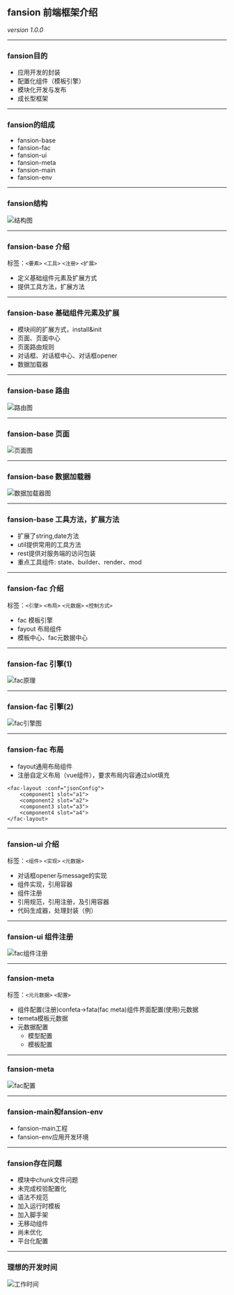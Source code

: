 ## fansion 前端框架介绍
 *version 1.0.0*

---

### fansion目的

- 应用开发的封装
- 配置化组件（模板引擎）
- 模块化开发与发布
- 成长型框架

---

### fansion的组成

- fansion-base
- fansion-fac
- fansion-ui
- fansion-meta
- fansion-main
- fansion-env

---

### fansion结构

![结构图](images/fansion-structure.png)

---

### fansion-base 介绍

 标签：`<要素>` `<工具>` `<注册>` `<扩展>`

 - 定义基础组件元素及扩展方式
 - 提供工具方法，扩展方法

---

### fansion-base 基础组件元素及扩展

* 模块间的扩展方式，install&init
* 页面、页面中心
* 页面路由规则
* 对话框、对话框中心、对话框opener
* 数据加载器

---

### fansion-base 路由

![路由图](images/fansion-router.png)

---

### fansion-base 页面

![页面图](images/fansion-page.png)

---

### fansion-base 数据加载器

![数据加载器图](images/fansion-dataloader.png)

---

### fansion-base 工具方法，扩展方法

* 扩展了string,date方法
* util提供常用的工具方法
* rest提供对服务端的访问包装
* 重点工具组件: state、builder、render、mod

---

### fansion-fac 介绍

 标签：`<引擎>` `<布局>` `<元数据>` `<控制方式>`
 
 * fac 模板引擎
 * fayout 布局组件
 * 模板中心、fac元数据中心

---

### fansion-fac 引擎(1)

![fac原理](images/fansion-fac.png)

---

### fansion-fac 引擎(2)

![fac引擎图](images/fansion-engine.png)

---

### fansion-fac 布局

- fayout通用布局组件
- 注册自定义布局（vue组件），要求布局内容通过slot填充

```
<fac-layout :conf="jsonConfig">
    <component1 slot="a1">
    <component2 slot="a2">
    <component3 slot="a3">
    <component4 slot="a4">
</fac-layout>

```

---

### fansion-ui 介绍

 标签：`<组件>` `<实现>` `<元数据>`
 
 * 对话框opener与message的实现
 * 组件实现，引用容器
 * 组件注册
 * 引用规范，引用注册，及引用容器
 * 代码生成器，处理封装（例）

---

### fansion-ui 组件注册

 ![fac组件注册](images/fansion-cometa.png)

---

### fansion-meta

 标签：`<元元数据>` `<配置>`
 
 * 组件配置(注册)confeta->fata(fac meta)组件界面配置(使用)元数据
 * temeta模板元数据
 * 元数据配置
    * 模型配置
    * 模板配置

---

### fansion-meta

![fac配置](images/fansion-meta.png)

---

### fansion-main和fansion-env

- fansion-main工程
- fansion-env应用开发环境

---

### fansion存在问题

- 模块中chunk文件问题
- 未完成校验配置化
- 语法不规范
- 加入运行时模板
- 加入脚手架
- 无移动组件
- 尚未优化
- 平台化配置

---

### 理想的开发时间

![工作时间](images/worker.png)
